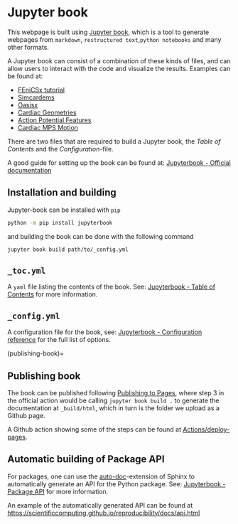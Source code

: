 # Jupyter book

This webpage is built using [Jupyter book](https://jupyterbook.org/en/stable/intro.html), which is a tool to generate webpages from `markdown`, `restructured text`,`python notebooks` and many other formats.

A Jupyter book can consist of a combination of these kinds of files, and can allow users to interact with the code and visualize the results.
Examples can be found at:
- [FEniCSx tutorial](https://jorgensd.github.io/dolfinx-tutorial/)
- [Simcardems](https://computationalphysiology.github.io/simcardems/)
- [Oasisx](https://computationalphysiology.github.io/oasisx/)
- [Cardiac Geometries](https://computationalphysiology.github.io/cardiac_geometries/)
- [Action Potential Features](https://computationalphysiology.github.io/ap_features/)
- [Cardiac MPS Motion](https://computationalphysiology.github.io/mps_motion/)

There are two files that are required to build a Jupyter book, the _Table of Contents_ and the _Configuration_-file.

A good guide for setting up the book can be found at: [Jupyterbook - Official documentation](https://jupyterbook.org/en/stable/start/create.html)

## Installation and building
Jupyter-book can be installed with `pip`
```bash
python -m pip install jupyterbook
```
and building the book can be done with the following command
```bash
jupyter book build path/to/_config.yml
```

## `_toc.yml`
A `yaml` file listing the contents of the book. See: [Jupyterbook - Table of Contents](https://jupyterbook.org/en/stable/structure/toc.html) for more information.

## `_config.yml`
A configuration file for the book, see: [Jupyterbook - Configuration reference](https://jupyterbook.org/en/stable/customize/config.html) for the full list of options.

(publishing-book)=
## Publishing book 
The book can be published following [Publishing to Pages](publishing-to-pages), where
step 3 in the official action would be calling `jupyter book build .` to generate the documentation at `_build/html`, which in turn is the folder we upload as a Github page.

A Github action showing some of the steps can be found at [Actions/deploy-pages](https://github.com/actions/deploy-pages#usage).


## Automatic building of Package API

For packages, one can use the [auto-doc](https://www.sphinx-doc.org/en/master/usage/extensions/autodoc.html)-extension of Sphinx to automatically generate an API for the Python package.
See: [Jupyterbook - Package API](https://jupyterbook.org/en/stable/advanced/developers.html?highlight=api#developer-workflows) for more information.

An example of the automatically generated API can be found at <https://scientificcomputing.github.io/reproducibility/docs/api.html>
